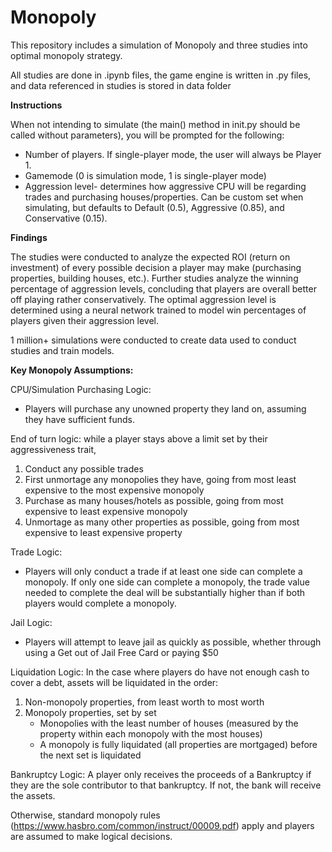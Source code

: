 # Monopoly

This repository includes a simulation of Monopoly and three studies into optimal monopoly strategy.

All studies are done in .ipynb files, the game engine is written in .py files, and data referenced in studies is 
stored in data folder

**Instructions**

When not intending to simulate (the main() method in init.py should be called without parameters), you will be prompted for the following:
- Number of players. If single-player mode, the user will always be Player 1.
- Gamemode (0 is simulation mode, 1 is single-player mode)
- Aggression level- determines how aggressive CPU will be regarding trades and purchasing houses/properties. Can be custom set when simulating,
but defaults to Default (0.5), Aggressive (0.85), and Conservative (0.15).

**Findings**

The studies were conducted to analyze the expected ROI (return on investment) of every possible decision a player may make (purchasing properties, building houses, etc.). Further studies
analyze the winning percentage of aggression levels, concluding that players are overall better off playing rather conservatively. The optimal aggression level is determined
using a neural network trained to model win percentages of players given their aggression level.

1 million+ simulations were conducted to create data used to conduct studies and train models.

**Key Monopoly Assumptions:**

CPU/Simulation Purchasing Logic:
- Players will purchase any unowned property they land on, assuming they have sufficient funds.

End of turn logic: while a player stays above a limit set by their aggressiveness trait,
1. Conduct any possible trades
2. First unmortage any monopolies they have, going from most least expensive to the most expensive monopoly
3. Purchase as many houses/hotels as possible, going from most expensive to least expensive monopoly
4. Unmortage as many other properties as possible, going from most expensive to least expensive property

Trade Logic:
- Players will only conduct a trade if at least one side can complete a monopoly. If only one side can complete a monopoly, the trade value
needed to complete the deal will be substantially higher than if both players would complete a monopoly.

Jail Logic:
- Players will attempt to leave jail as quickly as possible, whether through using a Get out of Jail Free Card or paying $50

Liquidation Logic: In the case where players do have not enough cash to cover a debt, assets will be liquidated in the order:
1. Non-monopoly properties, from least worth to most worth
2. Monopoly properties, set by set
    - Monopolies with the least number of houses (measured by the property within each monopoly with the most houses)
    - A monopoly is fully liquidated (all properties are mortgaged) before the next set is liquidated

Bankruptcy Logic: A player only receives the proceeds of a Bankruptcy if they are the sole contributor to that bankruptcy. If not, 
the bank will receive the assets.

Otherwise, standard monopoly rules (https://www.hasbro.com/common/instruct/00009.pdf) apply and players are assumed to make logical
decisions.
